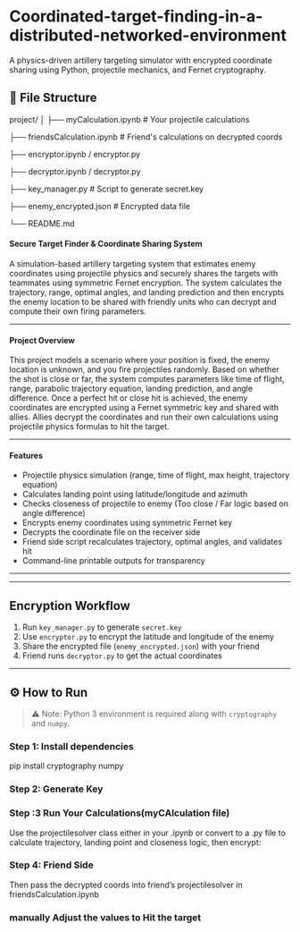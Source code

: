 # Coordinated-target-finding-in-a-distributed-networked-environment
A physics-driven artillery targeting simulator with encrypted coordinate sharing using Python, projectile mechanics, and Fernet cryptography.

## 🧾 File Structure
project/
│
├── myCalculation.ipynb # Your projectile calculations

├── friendsCalculation.ipynb # Friend's calculations on decrypted coords

├── encryptor.ipynb / encryptor.py

├── decryptor.ipynb / decryptor.py

├── key_manager.py # Script to generate secret.key

├── enemy_encrypted.json # Encrypted data file

└── README.md

#### Secure Target Finder & Coordinate Sharing System

A simulation-based artillery targeting system that estimates enemy coordinates using projectile physics and securely shares the targets with teammates using symmetric Fernet encryption. The system calculates the trajectory, range, optimal angles, and landing prediction and then encrypts the enemy location to be shared with friendly units who can decrypt and compute their own firing parameters.

---

#### Project Overview

This project models a scenario where your position is fixed, the enemy location is unknown, and you fire projectiles randomly. Based on whether the shot is close or far, the system computes parameters like time of flight, range, parabolic trajectory equation, landing prediction, and angle difference. Once a perfect hit or close hit is achieved, the enemy coordinates are encrypted using a Fernet symmetric key and shared with allies. Allies decrypt the coordinates and run their own calculations using projectile physics formulas to hit the target.

---

#### Features

- Projectile physics simulation (range, time of flight, max height, trajectory equation)
- Calculates landing point using latitude/longitude and azimuth
- Checks closeness of projectile to enemy (Too close / Far logic based on angle difference)
- Encrypts enemy coordinates using symmetric Fernet key
- Decrypts the coordinate file on the receiver side
- Friend side script recalculates trajectory, optimal angles, and validates hit
- Command-line printable outputs for transparency

---


---

##  Encryption Workflow

1. Run `key_manager.py` to generate `secret.key`
2. Use `encryptor.py` to encrypt the latitude and longitude of the enemy
3. Share the encrypted file (`enemy_encrypted.json`) with your friend
4. Friend runs `decryptor.py` to get the actual coordinates

---

## ⚙️ How to Run

> ⚠ Note: Python 3 environment is required along with `cryptography` and `numpy`.

### Step 1: Install dependencies
pip install cryptography numpy

### Step 2: Generate Key

### Step :3 Run Your Calculations(myCAlculation file)
Use the projectilesolver class either in your .ipynb or convert to a .py file to calculate trajectory, landing point and closeness logic, then encrypt:

### Step 4: Friend Side
Then pass the decrypted coords into friend’s projectilesolver in friendsCalculation.ipynb

### manually Adjust the values to Hit the target


